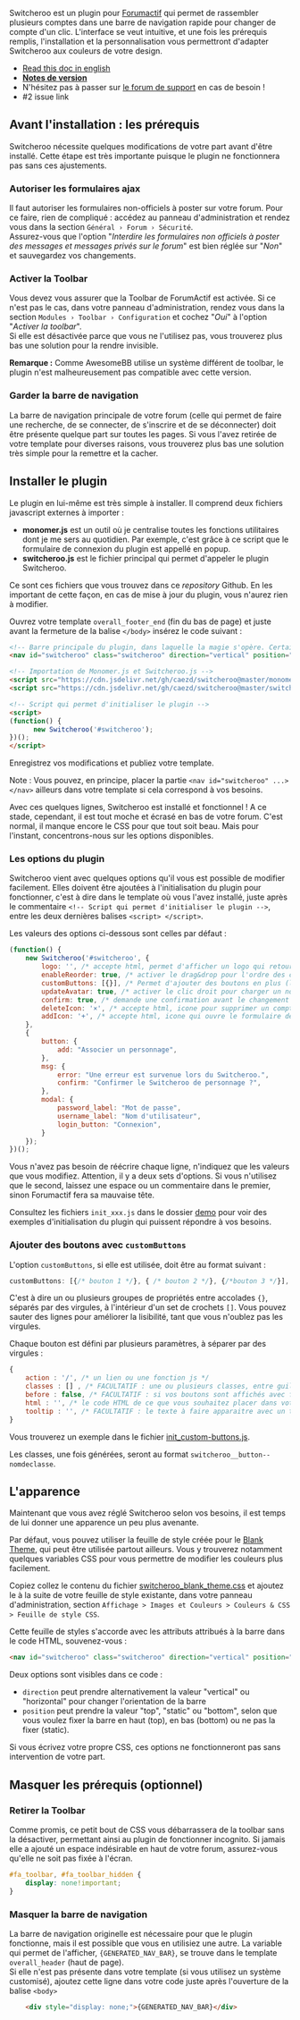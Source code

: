Switcheroo est un plugin pour [Forumactif](https://www.forumactif.com/) qui permet de rassembler plusieurs comptes dans une barre de navigation rapide pour changer de compte d'un clic. L'interface se veut intuitive, et une fois les prérequis remplis, l'installation et la personnalisation vous permettront d'adapter Switcheroo aux couleurs de votre design.

- [Read this doc in english](README.en.md) 
- [**Notes de version**](CHANGELOG.md)
- N'hésitez pas à passer sur [le forum de support](https://blankthemerpg.forumactif.com/t38-switcheroo-support) en cas de besoin !
- #2 issue link

## Avant l'installation : les prérequis

Switcheroo nécessite quelques modifications de votre part avant d'être installé. Cette étape est très importante puisque le plugin ne fonctionnera pas sans ces ajustements.

### Autoriser les formulaires ajax
Il faut autoriser les formulaires non-officiels à poster sur votre forum. Pour ce faire, rien de compliqué : accédez au panneau d'administration et rendez vous dans la section `Général › Forum › Sécurité`.  
Assurez-vous que l'option "*Interdire les formulaires non officiels à poster des messages et messages privés sur le forum*" est bien réglée sur "_Non_" et sauvegardez vos changements.

### Activer la Toolbar
Vous devez vous assurer que la Toolbar de ForumActif est activée. Si ce n'est pas le cas, dans votre panneau d'administration, rendez vous dans la section `Modules › Toolbar › Configuration` et cochez "*Oui*" à l'option "*Activer la toolbar*".   
Si elle est désactivée parce que vous ne l'utilisez pas, vous trouverez plus bas une solution pour la rendre invisible.

**Remarque :** Comme AwesomeBB utilise un système différent de toolbar, le plugin n'est malheureusement pas compatible avec cette version.

### Garder la barre de navigation
La barre de navigation principale de votre forum (celle qui permet de faire une recherche, de se connecter, de s'inscrire et de se déconnecter) doit être présente quelque part sur toutes les pages. Si vous l'avez retirée de votre template pour diverses raisons, vous trouverez plus bas une solution très simple pour la remettre et la cacher.

## Installer le plugin
Le plugin en lui-même est très simple à installer. Il comprend deux fichiers javascript externes à importer :
- **monomer.js** est un outil où je centralise toutes les fonctions utilitaires dont je me sers au quotidien. Par exemple, c'est grâce à ce script que le formulaire de connexion du plugin est appellé en popup.
- **switcheroo.js** est le fichier principal qui permet d'appeler le plugin Switcheroo.
  
Ce sont ces fichiers que vous trouvez dans ce *repository* Github. En les important de cette façon, en cas de mise à jour du plugin, vous n'aurez rien à modifier.

Ouvrez votre template `overall_footer_end` (fin du bas de page) et juste avant la fermeture de la balise `</body>` insérez le code suivant :

```html
<!-- Barre principale du plugin, dans laquelle la magie s'opère. Certaines valeurs peuvent être modifiées. -->
<nav id="switcheroo" class="switcheroo" direction="vertical" position="top"></nav>

<!-- Importation de Monomer.js et Switcheroo.js -->
<script src="https://cdn.jsdelivr.net/gh/caezd/switcheroo@master/monomer.js"></script>
<script src="https://cdn.jsdelivr.net/gh/caezd/switcheroo@master/switcheroo.js"></script>

<!-- Script qui permet d'initialiser le plugin -->
<script>
(function() {
      new Switcheroo('#switcheroo');
})();
</script>
```
Enregistrez vos modifications et publiez votre template. 

Note : Vous pouvez, en principe, placer la partie `<nav id="switcheroo" ...> </nav>` ailleurs dans votre template si cela correspond à vos besoins.

Avec ces quelques lignes, Switcheroo est installé et fonctionnel ! A ce stade, cependant, il est tout moche et écrasé en bas de votre forum. C'est normal, il manque encore le CSS pour que tout soit beau. Mais pour l'instant, concentrons-nous sur les options disponibles.

### Les options du plugin

Switcheroo vient avec quelques options qu'il vous est possible de modifier facilement. Elles doivent être ajoutées à l'initialisation du plugin pour fonctionner, c'est à dire dans le template où vous l'avez installé, juste après le commentaire `<!-- Script qui permet d'initialiser le plugin -->`, entre les deux dernières balises `<script> </script>`.

Les valeurs des options ci-dessous sont celles par défaut :
```js
(function() {
    new Switcheroo('#switcheroo', {
        logo: '', /* accepte html, permet d'afficher un logo qui retourne à l'accueil du forum */
        enableReorder: true, /* activer le drag&drop pour l'ordre des comptes (true/false) */
        customButtons: [{}], /* Permet d'ajouter des boutons en plus (liens utiles) */
        updateAvatar: true, /* activer le clic droit pour charger un nouvel avatar (true/false) */
        confirm: true, /* demande une confirmation avant le changement de compte */
        deleteIcon: '×', /* accepte html, icone pour supprimer un compte lié */
        addIcon: '+', /* accepte html, icone qui ouvre le formulaire de connexion et d'association */
    },
    {
        button: {
            add: "Associer un personnage",
        },
        msg: {
            error: "Une erreur est survenue lors du Switcheroo.",
            confirm: "Confirmer le Switcheroo de personnage ?",
        },
        modal: {
            password_label: "Mot de passe",
            username_label: "Nom d'utilisateur",
            login_button: "Connexion",
        }
    });
})();
```

Vous n'avez pas besoin de réécrire chaque ligne, n'indiquez que les valeurs que vous modifiez. Attention, il y a deux sets d'options. Si vous n'utilisez que le second, laissez une espace ou un commentaire dans le premier, sinon Forumactif fera sa mauvaise tête.

Consultez les fichiers `init_xxx.js` dans le dossier [demo](demo) pour voir des exemples d'initialisation du plugin qui puissent répondre à vos besoins.

### Ajouter des boutons avec `customButtons` 
L'option `customButtons`, si elle est utilisée, doit être au format suivant :
```js
customButtons: [{/* bouton 1 */}, { /* bouton 2 */}, {/*bouton 3 */}],
```
C'est à dire un ou plusieurs groupes de propriétés entre accolades `{}`, séparés par des virgules, à l'intérieur d'un set de crochets `[]`. Vous pouvez sauter des lignes pour améliorer la lisibilité, tant que vous n'oublez pas les virgules.

Chaque bouton est défini par plusieurs paramètres, à séparer par des virgules :
```js
{
    action : '/', /* un lien ou une fonction js */
    classes : [] , /* FACULTATIF : une ou plusieurs classes, entre guillemets et séparées par des virgules */
    before : false, /* FACULTATIF : si vos boutons sont affichés avec flex, permet de placer le bouton avant les avatars de switcheroo */
    html : '', /* le code HTML de ce que vous souhaitez placer dans votre bouton (une image ? Un symbole ?) */
    tooltip : '', /* FACULTATIF : le texte à faire apparaitre avec un tooltip */
}
```
Vous trouverez un exemple dans le fichier [init_custom-buttons.js](demo/init_custom-buttons.js).

Les classes, une fois générées, seront au format `switcheroo__button--nomdeclasse`.

## L'apparence
Maintenant que vous avez réglé Switcheroo selon vos besoins, il est temps de lui donner une apparence un peu plus avenante.

Par défaut, vous pouvez utiliser la feuille de style créée pour le [Blank Theme](https://blank-theme.com/), qui peut être utilisée partout ailleurs. Vous y trouverez notamment quelques variables CSS pour vous permettre de modifier les couleurs plus facilement. 

Copiez collez le contenu du fichier [switcheroo_blank_theme.css](css/switcheroo_blank_theme.css) et ajoutez le à la suite de votre feuille de style existante, dans votre panneau d'administration, section `Affichage > Images et Couleurs > Couleurs & CSS > Feuille de style CSS`. 

Cette feuille de styles s'accorde avec les attributs attribués à la barre dans le code HTML, souvenez-vous :
```html
<nav id="switcheroo" class="switcheroo" direction="vertical" position="top"></nav>
```
Deux options sont visibles dans ce code :
- `direction` peut prendre alternativement la valeur "vertical" ou "horizontal" pour changer l'orientation de la barre
- `position` peut prendre la valeur "top", "static" ou "bottom", selon que vous voulez fixer la barre en haut (top), en bas (bottom) ou ne pas la fixer (static).
  
Si vous écrivez votre propre CSS, ces options ne fonctionneront pas sans intervention de votre part.

## Masquer les prérequis (optionnel)

### Retirer la Toolbar
Comme promis, ce petit bout de CSS vous débarrassera de la toolbar sans la désactiver, permettant ainsi au plugin de fonctionner incognito. Si jamais elle a ajouté un espace indésirable en haut de votre forum, assurez-vous qu'elle ne soit pas fixée à l'écran.
```css
#fa_toolbar, #fa_toolbar_hidden {
    display: none!important;
}
```

### Masquer la barre de navigation
La barre de navigation originelle est nécessaire pour que le plugin fonctionne, mais il est possible que vous en utilisiez une autre. La variable qui permet de l'afficher, `{GENERATED_NAV_BAR}`, se trouve dans le template `overall_header` (haut de page).  
Si elle n'est pas présente dans votre template (si vous utilisez un système customisé), ajoutez cette ligne dans votre code juste après l'ouverture de la balise `<body>`
```html
    <div style="display: none;">{GENERATED_NAV_BAR}</div>
```

